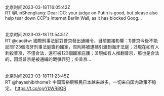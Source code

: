 北京时间2023-03-18T16:05:42Z<br>RT @LinShengliang: Dear ICC: your judge on Putin is good, but please also help tear down CCP's Internet Berlin Wall, as it has blocked Goog…<br><br><br>北京时间2023-03-18T11:54:51Z<br>RT @caojitw: 國際刑事法庭對普京發出通緝令，目前直接影響：1)普京今後不能訪問123個海牙刑事法庭簽約國家，否則將被逮捕引渡到海牙法庭；2)現在如有人刺殺普京，不僅合法，還可被123個國家庇護；3)現如有人推翻普京，那也是合法的，因爲普京是被通緝的戰爭罪犯；4)普京…<br><br><br>北京时间2023-03-18T11:23:45Z<br>RT @hayashibithome1: 中国富裕层移民日本越来越多。一切来自国内政策不稳定。
https://t.co/ojyYbWR8QR<br><br><br>